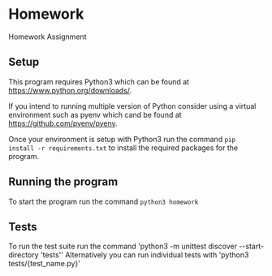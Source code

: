 # Homework
Homework Assignment

## Setup
This program requires Python3 which can be found at https://www.python.org/downloads/.

If you intend to running multiple version of Python consider using a virtual environment such as pyenv which cand be found at https://github.com/pyenv/pyenv.

Once your environment is setup with Python3 run the command `pip install -r requirements.txt` to install the required packages for the program.


## Running the program
To start the program run the command `python3 homework`

## Tests
To run the test suite run the command 'python3 -m unittest discover --start-directory 'tests''
Alternatively you can run individual tests with 'python3 tests/{test_name.py}'